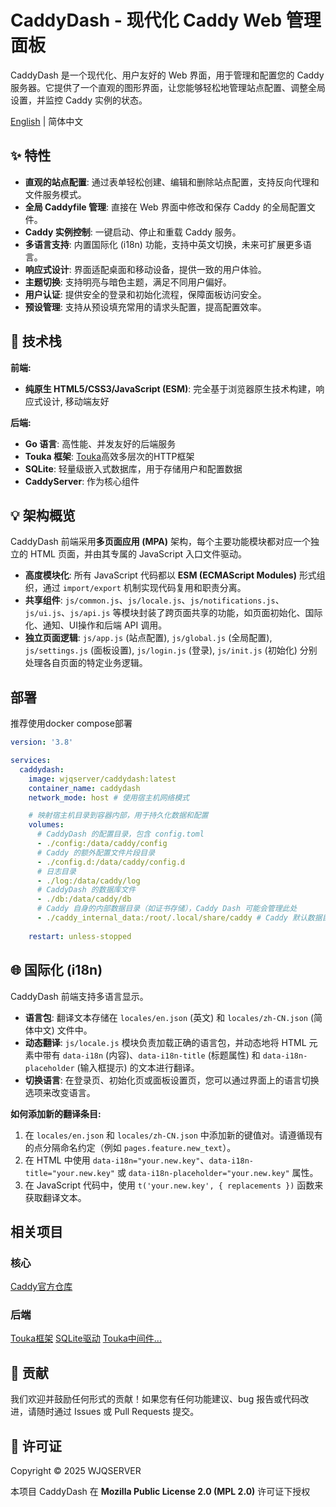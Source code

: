 # CaddyDash - 现代化 Caddy Web 管理面板

CaddyDash 是一个现代化、用户友好的 Web 界面，用于管理和配置您的 Caddy 服务器。它提供了一个直观的图形界面，让您能够轻松地管理站点配置、调整全局设置，并监控 Caddy 实例的状态。

[English](README_EN.md) | 简体中文

## ✨ 特性

*   **直观的站点配置**: 通过表单轻松创建、编辑和删除站点配置，支持反向代理和文件服务模式。
*   **全局 Caddyfile 管理**: 直接在 Web 界面中修改和保存 Caddy 的全局配置文件。
*   **Caddy 实例控制**: 一键启动、停止和重载 Caddy 服务。
*   **多语言支持**: 内置国际化 (i18n) 功能，支持中英文切换，未来可扩展更多语言。
*   **响应式设计**: 界面适配桌面和移动设备，提供一致的用户体验。
*   **主题切换**: 支持明亮与暗色主题，满足不同用户偏好。
*   **用户认证**: 提供安全的登录和初始化流程，保障面板访问安全。
*   **预设管理**: 支持从预设填充常用的请求头配置，提高配置效率。

## 🚀 技术栈

**前端:**

*   **纯原生 HTML5/CSS3/JavaScript (ESM)**: 完全基于浏览器原生技术构建，响应式设计, 移动端友好

**后端:**

*   **Go 语言**: 高性能、并发友好的后端服务
*   **Touka 框架**: [Touka](https://github.com/infinite-iroha/touka)高效多层次的HTTP框架
*   **SQLite**: 轻量级嵌入式数据库，用于存储用户和配置数据
*   **CaddyServer**: 作为核心组件

## 💡 架构概览

CaddyDash 前端采用**多页面应用 (MPA)** 架构，每个主要功能模块都对应一个独立的 HTML 页面，并由其专属的 JavaScript 入口文件驱动。

*   **高度模块化**: 所有 JavaScript 代码都以 **ESM (ECMAScript Modules)** 形式组织，通过 `import/export` 机制实现代码复用和职责分离。
*   **共享组件**: `js/common.js`、`js/locale.js`、`js/notifications.js`、`js/ui.js`、`js/api.js` 等模块封装了跨页面共享的功能，如页面初始化、国际化、通知、UI操作和后端 API 调用。
*   **独立页面逻辑**: `js/app.js` (站点配置), `js/global.js` (全局配置), `js/settings.js` (面板设置), `js/login.js` (登录), `js/init.js` (初始化) 分别处理各自页面的特定业务逻辑。

## 部署

推荐使用docker compose部署

```yml
version: '3.8'

services:
  caddydash:
    image: wjqserver/caddydash:latest
    container_name: caddydash
    network_mode: host # 使用宿主机网络模式

    # 映射宿主机目录到容器内部，用于持久化数据和配置
    volumes:
      # CaddyDash 的配置目录，包含 config.toml
      - ./config:/data/caddy/config
      # Caddy 的额外配置文件片段目录
      - ./config.d:/data/caddy/config.d
      # 日志目录
      - ./log:/data/caddy/log
      # CaddyDash 的数据库文件
      - ./db:/data/caddy/db
      # Caddy 自身的内部数据目录（如证书存储），Caddy Dash 可能会管理此处
      - ./caddy_internal_data:/root/.local/share/caddy # Caddy 默认数据目录之一
    
    restart: unless-stopped
```

## 🌐 国际化 (i18n)

CaddyDash 前端支持多语言显示。

*   **语言包**: 翻译文本存储在 `locales/en.json` (英文) 和 `locales/zh-CN.json` (简体中文) 文件中。
*   **动态翻译**: `js/locale.js` 模块负责加载正确的语言包，并动态地将 HTML 元素中带有 `data-i18n` (内容)、`data-i18n-title` (标题属性) 和 `data-i18n-placeholder` (输入框提示) 的文本进行翻译。
*   **切换语言**: 在登录页、初始化页或面板设置页，您可以通过界面上的语言切换选项来改变语言。

**如何添加新的翻译条目:**

1.  在 `locales/en.json` 和 `locales/zh-CN.json` 中添加新的键值对。请遵循现有的点分隔命名约定（例如 `pages.feature.new_text`）。
2.  在 HTML 中使用 `data-i18n="your.new.key"`、`data-i18n-title="your.new.key"` 或 `data-i18n-placeholder="your.new.key"` 属性。
3.  在 JavaScript 代码中，使用 `t('your.new.key', { replacements })` 函数来获取翻译文本。

## 相关项目

### 核心

[Caddy官方仓库](https://github.com/caddyserver/caddy)

### 后端

[Touka框架](https://github.com/infinite-iroha/touka)
[SQLite驱动](https://modernc.org/sqlite)
[Touka中间件...](https://github.com/fenthope)

## 🤝 贡献

我们欢迎并鼓励任何形式的贡献！如果您有任何功能建议、bug 报告或代码改进，请随时通过 Issues 或 Pull Requests 提交。

## 📜 许可证

Copyright © 2025 WJQSERVER

本项目 CaddyDash 在 **Mozilla Public License 2.0 (MPL 2.0)** 许可证下授权